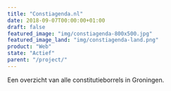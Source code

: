 ```yaml
---
title: "Constiagenda.nl"
date: 2018-09-07T00:00:00+01:00
draft: false
featured_image: "img/constiagenda-800x500.jpg"
featured_image_land: "img/constiagenda-land.png"
product: "Web"
state: "Actief"
parent: "/project/"
---
```


Een overzicht van alle constitutieborrels in Groningen.